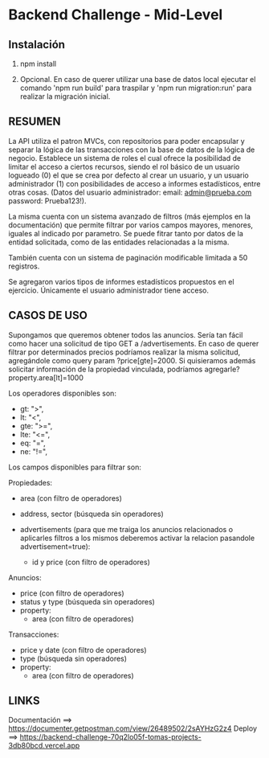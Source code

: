 # Backend Challenge - Mid-Level

## Instalación

1. npm install

2. Opcional. En caso de querer utilizar una base de datos local ejecutar el comando 'npm run build' para traspilar y 'npm run migration:run' para realizar la migración inicial.

## RESUMEN

La API utiliza el patron MVCs, con repositorios para poder encapsular y separar la lógica de las transacciones con la base de datos de la lógica de negocio.
Establece un sistema de roles el cual ofrece la posibilidad de limitar el acceso a ciertos recursos, siendo el rol básico de un usuario logueado (0) el que se crea por defecto al crear un usuario, y un usuario administrador (1) con posibilidades de acceso a informes estadísticos, entre otras cosas.
(Datos del usuario administrador: email: admin@prueba.com password: Prueba123!).

La misma cuenta con un sistema avanzado de filtros (más ejemplos en la documentación) que permite filtrar por varios campos mayores, menores, iguales al indicado por parametro.
Se puede fitrar tanto por datos de la entidad solicitada, como de las entidades relacionadas a la misma.

También cuenta con un sistema de paginación modificable limitada a 50 registros.

Se agregaron varios tipos de informes estadísticos propuestos en el ejercicio. Únicamente el usuario administrador tiene acceso.

## CASOS DE USO

Supongamos que queremos obtener todos las anuncios. Sería tan fácil como hacer una solicitud de tipo GET a /advertisements.
En caso de querer filtrar por determinados precios podríamos realizar la misma solicitud, agregándole como query param ?price[gte]=2000.
Si quisieramos además solicitar información de la propiedad vinculada, podríamos agregarle?property.area[lt]=1000

Los operadores disponibles son:

- gt: ">",
- lt: "<",
- gte: ">=",
- lte: "<=",
- eq: "=",
- ne: "!=",

Los campos disponibles para filtrar son:

Propiedades:

- area (con filtro de operadores)
- address, sector (búsqueda sin operadores)
- advertisements (para que me traiga los anuncios relacionados o aplicarles filtros a los mismos deberemos activar la relacion pasandole advertisement=true):

  - id y price (con filtro de operadores)

Anuncios:

- price (con filtro de operadores)
- status y type (búsqueda sin operadores)
- property:
  - area (con filtro de operadores)

Transacciones:

- price y date (con filtro de operadores)
- type (búsqueda sin operadores)
- property:
  - area (con filtro de operadores)

## LINKS

Documentación ==> https://documenter.getpostman.com/view/26489502/2sAYHzG2z4
Deploy ==> https://backend-challenge-70q2lo05f-tomas-projects-3db80bcd.vercel.app
